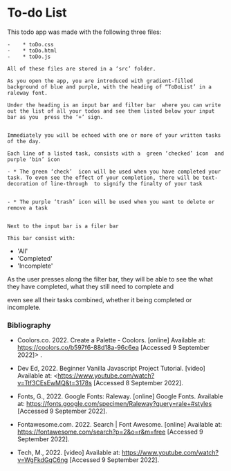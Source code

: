 # To-do List

This todo app was made with  the following three files:
```
-    * toDo.css
-    * toDo.html
-    * toDo.js

All of these files are stored in a ‘src’ folder.

As you open the app, you are introduced with gradient-filled background of blue and purple, with the heading of “ToDoList’ in a raleway font.

Under the heading is an input bar and filter bar  where you can write out the list of all your todos and see them listed below your input bar as you  press the ‘+’ sign.


Immediately you will be echoed with one or more of your written tasks of the day.

Each line of a listed task, consists with a  green ‘checked’ icon  and  purple ‘bin’ icon

- * The green ‘check’  icon will be used when you have completed your  task. To even see the effect of your completion, there will be text-decoration of line-through  to signify the finalty of your task


- * The purple ‘trash’ icon will be used when you want to delete or remove a task


Next to the input bar is a filer bar

This bar consist with:
```
- 'All'
- 'Completed' 
- 'Incomplete'

As the user presses along the filter bar, they will be able to see the what they have completed, what they still need to complete and 

even see all their tasks combined, whether it being completed or incomplete.


### Bibliography
- Coolors.co. 2022. Create a Palette - Coolors. [online] Available at: <https://coolors.co/b597f6-88d18a-96c6ea> [Accessed 9 September 2022]> .

- Dev Ed, 2022. Beginner Vanilla Javascript Project Tutorial. [video] Available at: <<https://www.youtube.com/watch?v=Ttf3CEsEwMQ&t=3178s> [Accessed 8 September 2022].

- Fonts, G., 2022. Google Fonts: Raleway. [online] Google Fonts. Available at: <https://fonts.google.com/specimen/Raleway?query=rale+#styles> [Accessed 9 September 2022].


- Fontawesome.com. 2022. Search | Font Awesome. [online] Available at: <https://fontawesome.com/search?p=2&o=r&m=free> [Accessed 9 September 2022].

- Tech, M., 2022. [video] Available at: <https://www.youtube.com/watch?v=WgFkdGqC6ng> [Accessed 9 September 2022]. 


